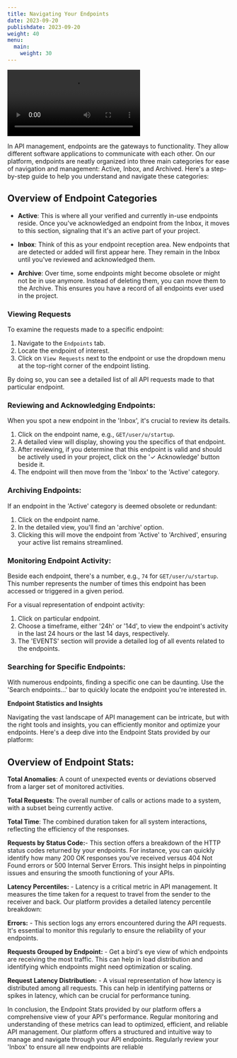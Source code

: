 ```yaml
---
title: Navigating Your Endpoints
date: 2023-09-20
publishdate: 2023-09-20
weight: 40
menu:
  main:
    weight: 30
---
```

<video src="endpoints.mp4" controls title="EndPoints"></video>

In API management, endpoints are the gateways to functionality. They allow different software applications to communicate with each other. On our platform, endpoints are neatly organized into three main categories for ease of navigation and management: Active, Inbox, and Archived. Here's a step-by-step guide to help you understand and navigate these categories:

## **Overview of Endpoint Categories**

- **Active**: This is where all your verified and currently in-use endpoints reside. Once you've acknowledged an endpoint from the Inbox, it moves to this section, signaling that it's an active part of your project.

- **Inbox**: Think of this as your endpoint reception area. New endpoints that are detected or added will first appear here. They remain in the Inbox until you've reviewed and acknowledged them.

- **Archive**: Over time, some endpoints might become obsolete or might not be in use anymore. Instead of deleting them, you can move them to the Archive. This ensures you have a record of all endpoints ever used in the project.

### **Viewing Requests**

To examine the requests made to a specific endpoint:

1. Navigate to the `Endpoints` tab.
2. Locate the endpoint of interest.
3. Click on `View Requests` next to the endpoint or use the dropdown menu at the top-right corner of the endpoint listing.

By doing so, you can see a detailed list of all API requests made to that particular endpoint.

### **Reviewing and Acknowledging Endpoints:**

When you spot a new endpoint in the 'Inbox', it's crucial to review its details.

1. Click on the endpoint name, e.g., `GET/user/u/startup`.
2. A detailed view will display, showing you the specifics of that endpoint.
3. After reviewing, if you determine that this endpoint is valid and should be actively used in your project, click on the '✓ Acknowledge' button beside it.
4. The endpoint will then move from the 'Inbox' to the 'Active' category.

### **Archiving Endpoints:**

If an endpoint in the 'Active' category is deemed obsolete or redundant:

1. Click on the endpoint name.
2. In the detailed view, you'll find an 'archive' option.
3. Clicking this will move the endpoint from 'Active' to 'Archived', ensuring your active list remains streamlined.

### **Monitoring Endpoint Activity:**

Beside each endpoint, there's a number, e.g., `74` for `GET/user/u/startup`. This number represents the number of times this endpoint has been accessed or triggered in a given period.

For a visual representation of endpoint activity:

1. Click on particular endpoint.
2. Choose a timeframe, either '24h' or '14d', to view the endpoint's activity in the last 24 hours or the last 14 days, respectively.
3. The 'EVENTS' section will provide a detailed log of all events related to the endpoints.

### **Searching for Specific Endpoints:**

With numerous endpoints, finding a specific one can be daunting. Use the 'Search endpoints...' bar to quickly locate the endpoint you're interested in.

**Endpoint Statistics and Insights**

Navigating the vast landscape of API management can be intricate, but with the right tools and insights, you can efficiently monitor and optimize your endpoints. Here's a deep dive into the Endpoint Stats provided by our platform:

## **Overview of  Endpoint Stats:**

**Total Anomalies**: A count of unexpected events or deviations observed from a larger set of monitored activities.

**Total Requests**: The overall number of calls or actions made to a system, with a subset being currently active.

**Total Time**: The combined duration taken for all system interactions, reflecting the efficiency of the responses.

**Requests by Status Code:**- This section offers a breakdown of the HTTP status codes returned by your endpoints. For instance, you can quickly identify how many 200 OK responses you've received versus 404 Not Found errors or 500 Internal Server Errors. This insight helps in pinpointing issues and ensuring the smooth functioning of your APIs.

**Latency Percentiles:** - Latency is a critical metric in API management. It measures the time taken for a request to travel from the sender to the receiver and back. Our platform provides a detailed latency percentile breakdown:

**Errors:** - This section logs any errors encountered during the API requests. It's essential to monitor this regularly to ensure the reliability of your endpoints.

**Requests Grouped by Endpoint:** - Get a bird's eye view of which endpoints are receiving the most traffic. This can help in load distribution and identifying which endpoints might need optimization or scaling.

**Request Latency Distribution:** - A visual representation of how latency is distributed among all requests. This can help in identifying patterns or spikes in latency, which can be crucial for performance tuning.

In conclusion, the Endpoint Stats provided by our platform offers a comprehensive view of your API's performance. Regular monitoring and understanding of these metrics can lead to optimized, efficient, and reliable API management. Our platform offers a structured and intuitive way to manage and navigate through your API endpoints. Regularly review your 'Inbox' to ensure all new endpoints are reliable
